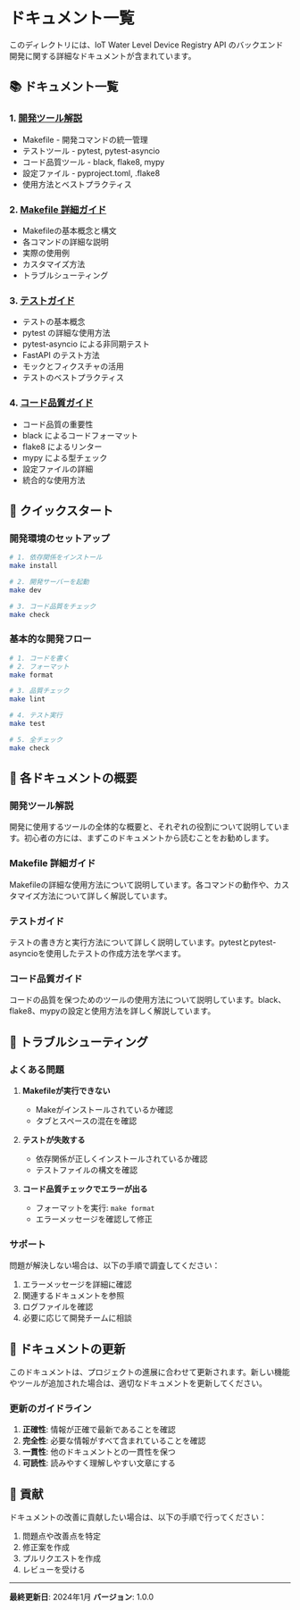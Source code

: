 # ドキュメント一覧

このディレクトリには、IoT Water Level Device Registry API のバックエンド開発に関する詳細なドキュメントが含まれています。

## 📚 ドキュメント一覧

### 1. [開発ツール解説](./development-tools.md)
- Makefile - 開発コマンドの統一管理
- テストツール - pytest, pytest-asyncio
- コード品質ツール - black, flake8, mypy
- 設定ファイル - pyproject.toml, .flake8
- 使用方法とベストプラクティス

### 2. [Makefile 詳細ガイド](./makefile-guide.md)
- Makefileの基本概念と構文
- 各コマンドの詳細な説明
- 実際の使用例
- カスタマイズ方法
- トラブルシューティング

### 3. [テストガイド](./testing-guide.md)
- テストの基本概念
- pytest の詳細な使用方法
- pytest-asyncio による非同期テスト
- FastAPI のテスト方法
- モックとフィクスチャの活用
- テストのベストプラクティス

### 4. [コード品質ガイド](./code-quality-guide.md)
- コード品質の重要性
- black によるコードフォーマット
- flake8 によるリンター
- mypy による型チェック
- 設定ファイルの詳細
- 統合的な使用方法

## 🚀 クイックスタート

### 開発環境のセットアップ

```bash
# 1. 依存関係をインストール
make install

# 2. 開発サーバーを起動
make dev

# 3. コード品質をチェック
make check
```

### 基本的な開発フロー

```bash
# 1. コードを書く
# 2. フォーマット
make format

# 3. 品質チェック
make lint

# 4. テスト実行
make test

# 5. 全チェック
make check
```

## 📖 各ドキュメントの概要

### 開発ツール解説
開発に使用するツールの全体的な概要と、それぞれの役割について説明しています。初心者の方には、まずこのドキュメントから読むことをお勧めします。

### Makefile 詳細ガイド
Makefileの詳細な使用方法について説明しています。各コマンドの動作や、カスタマイズ方法について詳しく解説しています。

### テストガイド
テストの書き方と実行方法について詳しく説明しています。pytestとpytest-asyncioを使用したテストの作成方法を学べます。

### コード品質ガイド
コードの品質を保つためのツールの使用方法について説明しています。black、flake8、mypyの設定と使用方法を詳しく解説しています。

## 🔧 トラブルシューティング

### よくある問題

1. **Makefileが実行できない**
   - Makeがインストールされているか確認
   - タブとスペースの混在を確認

2. **テストが失敗する**
   - 依存関係が正しくインストールされているか確認
   - テストファイルの構文を確認

3. **コード品質チェックでエラーが出る**
   - フォーマットを実行: `make format`
   - エラーメッセージを確認して修正

### サポート

問題が解決しない場合は、以下の手順で調査してください：

1. エラーメッセージを詳細に確認
2. 関連するドキュメントを参照
3. ログファイルを確認
4. 必要に応じて開発チームに相談

## 📝 ドキュメントの更新

このドキュメントは、プロジェクトの進展に合わせて更新されます。新しい機能やツールが追加された場合は、適切なドキュメントを更新してください。

### 更新のガイドライン

1. **正確性**: 情報が正確で最新であることを確認
2. **完全性**: 必要な情報がすべて含まれていることを確認
3. **一貫性**: 他のドキュメントとの一貫性を保つ
4. **可読性**: 読みやすく理解しやすい文章にする

## 🤝 貢献

ドキュメントの改善に貢献したい場合は、以下の手順で行ってください：

1. 問題点や改善点を特定
2. 修正案を作成
3. プルリクエストを作成
4. レビューを受ける

---

**最終更新日**: 2024年1月
**バージョン**: 1.0.0
